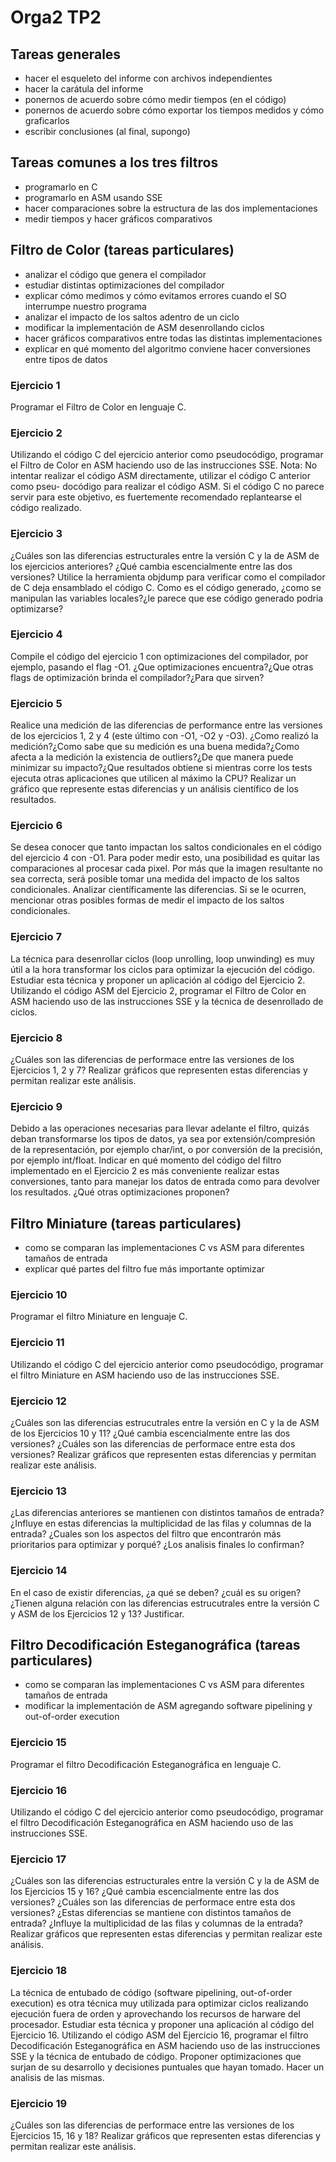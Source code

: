# Orga2 TP2

## Tareas generales
* hacer el esqueleto del informe con archivos independientes
* hacer la carátula del informe
* ponernos de acuerdo sobre cómo medir tiempos (en el código)
* ponernos de acuerdo sobre cómo exportar los tiempos medidos y cómo graficarlos
* escribir conclusiones (al final, supongo)

## Tareas comunes a los tres filtros
* programarlo en C
* programarlo en ASM usando SSE
* hacer comparaciones sobre la estructura de las dos implementaciones
* medir tiempos y hacer gráficos comparativos

## Filtro de Color (tareas particulares)
* analizar el código que genera el compilador
* estudiar distintas optimizaciones del compilador
* explicar cómo medimos y cómo evitamos errores cuando el SO interrumpe nuestro programa
* analizar el impacto de los saltos adentro de un ciclo
* modificar la implementación de ASM desenrollando ciclos
* hacer gráficos comparativos entre todas las distintas implementaciones
* explicar en qué momento del algoritmo conviene hacer conversiones entre tipos de datos

### Ejercicio 1
Programar el Filtro de Color en lenguaje C.

### Ejercicio 2
Utilizando el código C del ejercicio anterior como pseudocódigo, programar el Filtro de Color en
ASM haciendo uso de las instrucciones SSE.
Nota: No intentar realizar el código ASM directamente, utilizar el código C anterior como pseu-
docódigo para realizar el código ASM. Si el código C no parece servir para este objetivo, es fuertemente
recomendado replantearse el código realizado.

### Ejercicio 3
¿Cuáles son las diferencias estructurales entre la versión C y la de ASM de los ejercicios anteriores?
¿Qué cambia escencialmente entre las dos versiones? Utilice la herramienta objdump para verificar como
el compilador de C deja ensamblado el código C. Como es el código generado, ¿como se manipulan las
variables locales?¿le parece que ese código generado podria optimizarse?

### Ejercicio 4
Compile el código del ejercicio 1 con optimizaciones del compilador, por ejemplo, pasando el flag
-O1. ¿Que optimizaciones encuentra?¿Que otras flags de optimización brinda el compilador?¿Para que
sirven?

### Ejercicio 5
Realice una medición de las diferencias de performance entre las versiones de los ejercicios 1, 2 y
4 (este último con -O1, -O2 y -O3).
¿Como realizó la medición?¿Como sabe que su medición es una buena medida?¿Como afecta a la
medición la existencia de outliers?¿De que manera puede minimizar su impacto?¿Que resultados
obtiene si mientras corre los tests ejecuta otras aplicaciones que utilicen al máximo la CPU? Realizar
un gráfico que represente estas diferencias y un análisis científico de los resultados.

### Ejercicio 6
Se desea conocer que tanto impactan los saltos condicionales en el código del ejercicio 4 con -O1.
Para poder medir esto, una posibilidad es quitar las comparaciones al procesar cada pixel. Por más
que la imagen resultante no sea correcta, será posible tomar una medida del impacto de los saltos
condicionales. Analizar científicamente las diferencias. Si se le ocurren, mencionar otras posibles formas
de medir el impacto de los saltos condicionales.

### Ejercicio 7
La técnica para desenrollar ciclos (loop unrolling, loop unwinding) es muy útil a la hora transformar
los ciclos para optimizar la ejecución del código.
Estudiar esta técnica y proponer un aplicación al código del Ejercicio 2.
Utilizando el código ASM del Ejercicio 2, programar el Filtro de Color en ASM haciendo uso de
las instrucciones SSE y la técnica de desenrollado de ciclos.

### Ejercicio 8
¿Cuáles son las diferencias de performace entre las versiones de los Ejercicios 1, 2 y 7?
Realizar gráficos que representen estas diferencias y permitan realizar este análisis.

### Ejercicio 9
Debido a las operaciones necesarias para llevar adelante el filtro, quizás deban transformarse los
tipos de datos, ya sea por extensión/compresión de la representación, por ejemplo char/int, o por
conversión de la precisión, por ejemplo int/float.
Indicar en qué momento del código del filtro implementado en el Ejercicio 2 es más conveniente
realizar estas conversiones, tanto para manejar los datos de entrada como para devolver los resultados.
¿Qué otras optimizaciones proponen?

## Filtro Miniature (tareas particulares)
* como se comparan las implementaciones C vs ASM para diferentes tamaños de entrada
* explicar qué partes del filtro fue más importante optimizar

### Ejercicio 10
Programar el filtro Miniature en lenguaje C.

### Ejercicio 11
Utilizando el código C del ejercicio anterior como pseudocódigo, programar el filtro Miniature en
ASM haciendo uso de las instrucciones SSE.

### Ejercicio 12
¿Cuáles son las diferencias estrucutrales entre la versión en C y la de ASM de los Ejercicios 10 y
11?
¿Qué cambia escencialmente entre las dos versiones?
¿Cuáles son las diferencias de performace entre esta dos versiones?
Realizar gráficos que representen estas diferencias y permitan realizar este análisis.

### Ejercicio 13
¿Las diferencias anteriores se mantienen con distintos tamaños de entrada?
¿Influye en estas diferencias la multiplicidad de las filas y columnas de la entrada?
¿Cuales son los aspectos del filtro que encontrarón más prioritarios para optimizar y porqué? ¿Los
analisis finales lo confirman?

### Ejercicio 14
En el caso de existir diferencias, ¿a qué se deben? ¿cuál es su origen? ¿Tienen alguna relación con
las diferencias estrucutrales entre la versión C y ASM de los Ejercicios 12 y 13? Justificar.

## Filtro Decodificación Esteganográfica (tareas particulares)
* como se comparan las implementaciones C vs ASM para diferentes tamaños de entrada
* modificar la implementación de ASM agregando software pipelining y out-of-order execution

### Ejercicio 15
Programar el filtro Decodificación Esteganográfica en lenguaje C.

### Ejercicio 16
Utilizando el código C del ejercicio anterior como pseudocódigo, programar el filtro Decodificación
Esteganográfica en ASM haciendo uso de las instrucciones SSE.

### Ejercicio 17
¿Cuáles son las diferencias estructurales entre la versión C y la de ASM de los Ejercicios 15 y 16?
¿Qué cambia escencialmente entre las dos versiones?
¿Cuáles son las diferencias de performace entre esta dos versiones?
¿Estas diferencias se mantiene con distintos tamaños de entrada?
¿Influye la multiplicidad de las filas y columnas de la entrada?
Realizar gráficos que representen estas diferencias y permitan realizar este análisis.

### Ejercicio 18
La técnica de entubado de código (software pipelining, out-of-order execution) es otra técnica muy
utilizada para optimizar ciclos realizando ejecución fuera de orden y aprovechando los recursos de
harware del procesador.
Estudiar esta técnica y proponer una aplicación al código del Ejercicio 16.
Utilizando el código ASM del Ejercicio 16, programar el filtro Decodificación Esteganográfica en
ASM haciendo uso de las instrucciones SSE y la técnica de entubado de código.
Proponer optimizaciones que surjan de su desarrollo y decisiones puntuales que hayan tomado.
Hacer un analisis de las mismas.

### Ejercicio 19
¿Cuáles son las diferencias de performace entre las versiones de los Ejercicios 15, 16 y 18?
Realizar gráficos que representen estas diferencias y permitan realizar este análisis.